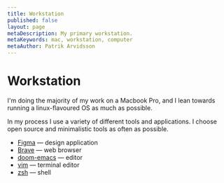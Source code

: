 ```yaml
---
title: Workstation
published: false
layout: page
metaDescription: My primary workstation.
metaKeywords: mac, workstation, computer
metaAuthor: Patrik Arvidsson
---
```


# Workstation

I'm doing the majority of my work on a Macbook Pro, and I lean towards running a linux-flavoured OS as much as possible.

In my process I use a variety of different tools and applications. I choose open source and minimalistic tools as often as possible.

- [Figma](https://figma.com) — design application
- [Brave](https://brave.com/) — web browser
- [doom-emacs](https://github.com/hlissner/doom-emacs) — editor
- [vim](https://www.vim.org/) — terminal editor
- [zsh](https://www.zsh.org/) — shell
